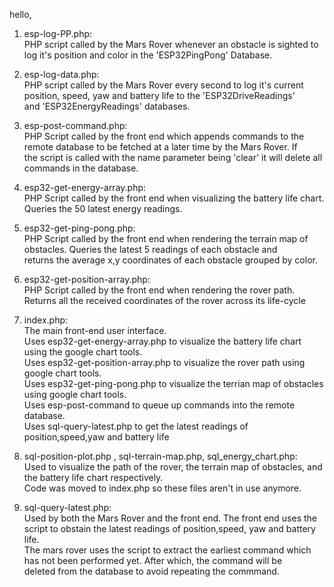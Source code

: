 hello,

1. esp-log-PP.php:  
        PHP script called by the Mars Rover whenever an obstacle is sighted to log it's position and color in the 'ESP32PingPong' Database.  

2. esp-log-data.php:  
        PHP script called by the Mars Rover every second to log it's current position, speed, yaw and battery life to the 'ESP32DriveReadings'   
        and 'ESP32EnergyReadings' databases.  

3. esp-post-command.php:  
        PHP Script called by the front end which appends commands to the remote database to be fetched at a later time by the Mars Rover. If   
        the script is called with the name parameter being 'clear' it will delete all commands in the database.  

4. esp32-get-energy-array.php:  
        PHP Script called by the front end when visualizing the battery life chart. Queries the 50 latest energy readings.  

5. esp32-get-ping-pong.php:  
        PHP Script called by the front end when rendering the terrain map of obstacles. Queries the latest 5 readings of each obstacle and  
        returns the average x,y coordinates of each obstacle grouped by color.  

6. esp32-get-position-array.php:  
        PHP Script called by the front end when rendering the rover path. Returns all the received coordinates of the rover across its life-cycle  

7. index.php:  
        The main front-end user interface.   
                Uses esp32-get-energy-array.php to visualize the battery life chart using the google chart tools.  
                Uses esp32-get-position-array.php to visualize the rover path using google chart tools.  
                Uses esp32-get-ping-pong.php to visualize the terrian map of obstacles using google chart tools.  
                Uses esp-post-command to queue up commands into the remote database.  
                Uses sql-query-latest.php to get the latest readings of position,speed,yaw and battery life  
        
8. sql-position-plot.php , sql-terrain-map.php, sql_energy_chart.php:  
        Used to visualize the path of the rover, the terrain map of obstacles, and the battery life chart respectively.   
        Code was moved to index.php so these files aren't in use anymore.   

9. sql-query-latest.php:  
        Used by both the Mars Rover and the front end. The front end uses the script to obstain the latest readings of position,speed, yaw and battery life.  
        The mars rover uses the script to extract the earliest command which has not been performed yet. After which, the command will be  
        deleted from the database to avoid repeating the commmand.  
